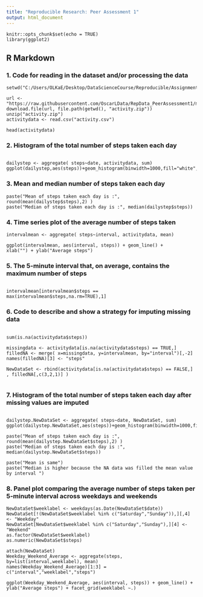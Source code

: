 ```yaml
---
title: "Reproducible Research: Peer Assessment 1"
output: html_document
---
```


```{r setup, include=FALSE}
knitr::opts_chunk$set(echo = TRUE)
library(ggplot2)
```

## R Markdown

### 1. Code for reading in the dataset and/or processing the data
```{r results="hide"}
setwd("C:/Users/OLKaE/Desktop/DataScienceCourse/Reproducible/Assignment1")

url <- "https://raw.githubusercontent.com/OscarLData/RepData_PeerAssessment1/master/activity.zip"
download.file(url, file.path(getwd(), "activity.zip"))
unzip("activity.zip")
activitydata <- read.csv("activity.csv")

head(activitydata)

```

### 2. Histogram of the total number of steps taken each day

```{r }

dailystep <- aggregate( steps~date, activitydata, sum)
ggplot(dailystep,aes(steps))+geom_histogram(binwidth=1000,fill="white",colour="black")

```

### 3. Mean and median number of steps taken each day

```{r }
paste("Mean of steps taken each day is :", round(mean(dailystep$steps),2) )
paste("Median of steps taken each day is :", median(dailystep$steps)) 
```


### 4. Time series plot of the average number of steps taken

```{r }
intervalmean <- aggregate( steps~interval, activitydata, mean)

ggplot(intervalmean, aes(interval, steps)) + geom_line() +
xlab("") + ylab("Average steps")

```

### 5. The 5-minute interval that, on average, contains the maximum number of steps

```{r }

intervalmean[intervalmean$steps == max(intervalmean$steps,na.rm=TRUE),1]

```

### 6. Code to describe and show a strategy for imputing missing data

```{r }

sum(is.na(activitydata$steps))

missingdata <- activitydata[is.na(activitydata$steps) == TRUE,]
filledNA <- merge( x=missingdata, y=intervalmean, by="interval")[,-2]
names(filledNA)[3] <- "steps"

NewDataSet <- rbind(activitydata[is.na(activitydata$steps) == FALSE,] , filledNA[,c(3,2,1)] )


```

### 7. Histogram of the total number of steps taken each day after missing values are imputed

```{r }

dailystep.NewDataSet <- aggregate( steps~date, NewDataSet, sum)
ggplot(dailystep.NewDataSet,aes(steps))+geom_histogram(binwidth=1000,fill="white",colour="black")

paste("Mean of steps taken each day is :", round(mean(dailystep.NewDataSet$steps),2) )
paste("Median of steps taken each day is :", median(dailystep.NewDataSet$steps)) 

paste("Mean is same")
paste("Median is higher because the NA data was filled the mean value by interval ")
```


### 8. Panel plot comparing the average number of steps taken per 5-minute interval across weekdays and weekends

```{r results="hide"}
NewDataSet$weeklabel <- weekdays(as.Date(NewDataSet$date))
NewDataSet[!(NewDataSet$weeklabel %in% c("Saturday","Sunday")),][,4] <- "Weekday"
NewDataSet[NewDataSet$weeklabel %in% c("Saturday","Sunday"),][4] <- "Weekend"
as.factor(NewDataSet$weeklabel)
as.numeric(NewDataSet$steps)

attach(NewDataSet)
Weekday_Weekend_Average <- aggregate(steps, by=list(interval,weeklabel), mean)
names(Weekday_Weekend_Average)[1:3] = c("interval","weeklabel","steps") 

```

```{r}
ggplot(Weekday_Weekend_Average, aes(interval, steps)) + geom_line() +
ylab("Average steps") + facet_grid(weeklabel ~.) 

```

